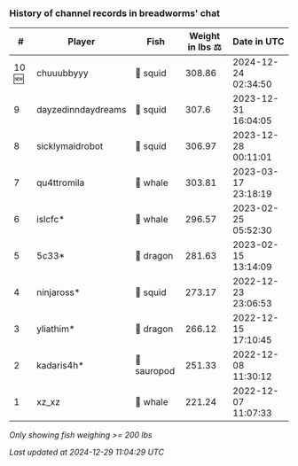### History of channel records in breadworms' chat
| # | Player | Fish | Weight in lbs ⚖️ | Date in UTC |
|-----|------|--------|-----------|---------|
| 10 🆕 | chuuubbyyy | 🦑 squid | 308.86 | 2024-12-24 02:34:50 |
| 9   | dayzedinndaydreams | 🦑 squid | 307.6 | 2023-12-31 16:04:05 |
| 8   | sicklymaidrobot | 🦑 squid | 306.97 | 2023-12-28 00:11:01 |
| 7   | qu4ttromila | 🐳 whale | 303.81 | 2023-03-17 23:18:19 |
| 6   | islcfc* | 🐳 whale | 296.57 | 2023-02-25 05:52:30 |
| 5   | 5c33* | 🐉 dragon | 281.63 | 2023-02-15 13:14:09 |
| 4   | ninjaross* | 🦑 squid | 273.17 | 2022-12-23 23:06:53 |
| 3   | yliathim* | 🐉 dragon | 266.12 | 2022-12-15 17:10:45 |
| 2   | kadaris4h* | 🦕 sauropod | 251.33 | 2022-12-08 11:30:12 |
| 1   | xz_xz | 🐳 whale | 221.24 | 2022-12-07 11:07:33 |

_Only showing fish weighing >= 200 lbs_

_Last updated at 2024-12-29 11:04:29 UTC_